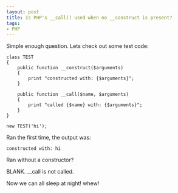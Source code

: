 ```yaml
---
layout: post
title: Is PHP's __call() used when no __construct is present?
tags:
- PHP
---
```


Simple enough question.  Lets check out some test code:

```php?start_inline=1
class TEST
{
    public function __construct($arguments)
    {
        print "constructed with: {$arguments}";
    }
 
    public function __call($name, $arguments)
    {
        print "called {$name} with: {$arguments}";
    }
}
 
new TEST('hi');
```

Ran the first time, the output was:

    constructed with: hi

Ran without a constructor?

BLANK.  __call is not called.

Now we can all sleep at night! whew!
